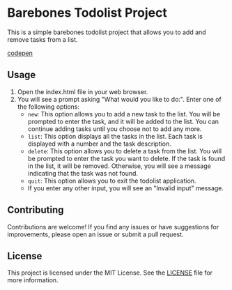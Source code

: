 # Barebones Todolist Project

This is a simple barebones todolist project that allows you to add and remove tasks from a list.

[codepen](https://codepen.io/Brndnrphl/pen/BaMzbWw)

## Usage

1. Open the index.html file in your web browser.
2. You will see a prompt asking "What would you like to do:". Enter one of the following options:
   - `new`: This option allows you to add a new task to the list. You will be prompted to enter the task, and it will be added to the list. You can continue adding tasks until you choose not to add any more.
   - `list`: This option displays all the tasks in the list. Each task is displayed with a number and the task description.
   - `delete`: This option allows you to delete a task from the list. You will be prompted to enter the task you want to delete. If the task is found in the list, it will be removed. Otherwise, you will see a message indicating that the task was not found.
   - `quit`: This option allows you to exit the todolist application.
   - If you enter any other input, you will see an "Invalid input" message.

## Contributing

Contributions are welcome! If you find any issues or have suggestions for improvements, please open an issue or submit a pull request.

## License

This project is licensed under the MIT License. See the [LICENSE](LICENSE) file for more information.
